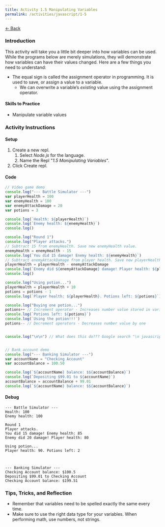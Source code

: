 ```yaml
---
title: Activity 1.5 Manipulating Variables
permalink: /activities/javascript/1-5
---
```


[← Back](/activities/javascript/)

### Introduction

This activity will take you a little bit deeper into how variables can be used. While the programs below are merely simulations, they will demonstrate how variables can have their values changed. Here are a few things you need to understand:
- The equal sign is called the assignment operator in programming. It is used to save, or assign a value to a variable.
    - We can overwrite a variable’s *existing* value using the assignment operator.


#### Skills to Practice

- Manipulate variable values

### Activity Instructions

#### Setup

1. Create a new repl.
    1. Select *Node.js* for the language.
    2. Name the Repl "*1.5 Manipulating Variables*".
2. Click Create repl.

#### Code
```js
// Video game demo
console.log("--- Battle Simulator ---")
var playerHealth = 100
var enemyHealth = 100
var enemyAttackDamage = 20
var potions = 3

console.log(`Health: ${playerHealth}`)
console.log(`Enemy health: ${enemyHealth}`)
console.log()

console.log("Round 1")
console.log("Player attacks.")
// Subtract 15 from enemyHealth. Save new enemyHealth value.
enemyHealth = enemyHealth - 15
console.log(`You did 15 damage! Enemy health: ${enemyHealth}`)
// Subtract enemyAttackDamage from player health. Save new playerHealth value.
playerHealth = playerHealth - enemyAttackDamage
console.log(`Enemy did ${enemyAttackDamage} damage! Player health: ${playerHealth}`)
console.log()

console.log("Using potion...")
playerHealth = playerHealth + 10
potions = potions - 1
console.log(`Player health: ${playerHealth}. Potions left: ${potions}`)

console.log("Buying one potion...")
potions++ // Increment operator - Increases number value stored in variable by one
console.log(`Potions left: ${potions}`)
console.log(`Using the potion!!!`)
potions-- // Decrement operators - Decreases number value by one


console.log("\n\n") // What does this do??? Google search "\n javascript"


// Bank account demo
console.log("--- Banking Simulator ---")
var accountName = "Checking Account"
var accountBalance = 100.50

console.log(`${accountName} balance: $${accountBalance}`)
console.log(`Depositing $99.01 to ${accountName}`)
accountBalance = accountBalance + 99.01
console.log(`${accountName} balance: $${accountBalance}`)
```

#### Debug

```shell
--- Battle Simulator ---
Health: 100
Enemy health: 100

Round 1
Player attacks.
You did 15 damage! Enemy health: 85
Enemy did 20 damage! Player health: 80

Using potion...
Player health: 90. Potions left: 2



--- Banking Simulator ---
Checking Account balance: $100.5
Depositing $99.01 to Checking Account
Checking Account balance: $199.51
```

### Tips, Tricks, and Reflection

- Remember that variables need to be spelled exactly the same every time.
- Make sure to use the right data type for your variables. When performing math, use numbers, not strings.
